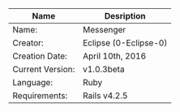 | Name             | Desription            |
|------------------|-----------------------|
| Name:            | Messenger             |
| Creator:         | Eclipse (0-Eclipse-0) |
| Creation Date:   | April 10th, 2016      |
| Current Version: | v1.0.3beta            |
| Language:        | Ruby                  |
| Requirements:    | Rails v4.2.5          |
